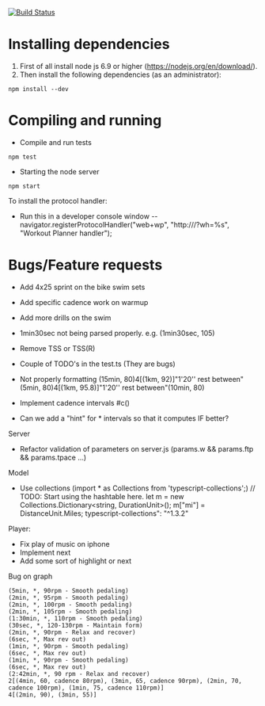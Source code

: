 [![Build Status](https://travis-ci.com/sergioclemente/WorkoutPlanner.svg?branch=master)](https://travis-ci.com/sergioclemente/WorkoutPlanner)

# Installing dependencies

1. First of all install node js 6.9 or higher (https://nodejs.org/en/download/).
2. Then install the following dependencies (as an administrator):

```
npm install --dev
```

# Compiling and running

* Compile and run tests

```
npm test
```

* Starting the node server

```
npm start
```

To install the protocol handler:
- Run this in a developer console window 
-- navigator.registerProtocolHandler("web+wp", "http://<url>/?wh=%s", "Workout Planner handler");


# Bugs/Feature requests
- Add 4x25 sprint on the bike swim sets
- Add specific cadence work on warmup
- Add more drills on the swim
- 1min30sec not being parsed properly. e.g. (1min30sec, 105)
- Remove TSS or TSS(R) 
- Couple of TODO's in the test.ts (They are bugs)
- Not properly formatting
(15min, 80)4[(1km, 92)]"1'20'' rest between"(5min, 80)4[(1km, 95.8)]"1'20'' rest between"(10min, 80)

- Implement cadence intervals #c()
- Can we add a "hint" for * intervals so that it computes IF better?

Server
* Refactor validation of parameters on server.js (params.w && params.ftp && params.tpace ...)

Model
* Use collections (import * as Collections from 'typescript-collections';)
			// TODO: Start using the hashtable here.
			let m = new Collections.Dictionary<string, DurationUnit>();
			m["mi"] = DistanceUnit.Miles;
typescript-collections": "^1.3.2"

Player:
* Fix play of music on iphone
* Implement next
* Add some sort of highlight or next

Bug on graph
```
(5min, *, 90rpm - Smooth pedaling)
(2min, *, 95rpm - Smooth pedaling)
(2min, *, 100rpm - Smooth pedaling)
(2min, *, 105rpm - Smooth pedaling)
(1:30min, *, 110rpm - Smooth pedaling)
(30sec, *, 120-130rpm - Maintain form)
(2min, *, 90rpm - Relax and recover)
(6sec, *, Max rev out)
(1min, *, 90rpm - Smooth pedaling)
(6sec, *, Max rev out)
(1min, *, 90rpm - Smooth pedaling)
(6sec, *, Max rev out)
(2:42min, *, 90 rpm - Relax and recover)
2[(4min, 60, cadence 80rpm), (3min, 65, cadence 90rpm), (2min, 70, cadence 100rpm), (1min, 75, cadence 110rpm)]
4[(2min, 90), (3min, 55)]
```